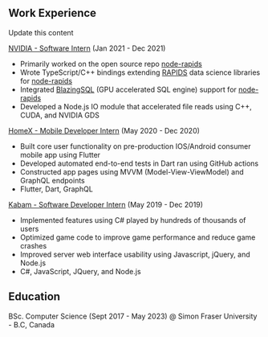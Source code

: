 ## Work Experience
Update this content

[NVIDIA - Software Intern](https://www.nvidia.com/en-us/) (Jan 2021 - Dec 2021)
- Primarily worked on the open source repo [node-rapids](https://github.com/rapidsai/node-rapids)
- Wrote TypeScript/C++ bindings extending [RAPIDS](https://developer.nvidia.com/rapids) data science libraries for [node-rapids](https://github.com/rapidsai/node-rapids)
- Integrated [BlazingSQL](https://github.com/BlazingDB/blazingsql) (GPU accelerated SQL engine) support for [node-rapids](https://github.com/rapidsai/node-rapids)
- Developed a Node.js IO module that accelerated file reads using C++, CUDA, and NVIDIA GDS

[HomeX - Mobile Developer Intern](https://homex.com/) (May 2020 - Dec 2020)
- Built core user functionality on pre-production IOS/Android consumer mobile app using Flutter
- Developed automated end-to-end tests in Dart ran using GitHub actions
- Constructed app pages using MVVM (Model-View-ViewModel) and GraphQL endpoints
- Flutter, Dart, GraphQL

[Kabam - Software Developer Intern](https://kabam.com/) (May 2019 - Dec 2019)
- Implemented features using C# played by hundreds of thousands of users
- Optimized game code to improve game performance and reduce game crashes
- Improved server web interface usability using Javascript, jQuery, and Node.js
- C#, JavaScript, JQuery, and Node.js

## Education
BSc. Computer Science (Sept 2017 - May 2023) @ Simon Fraser University - B.C, Canada
